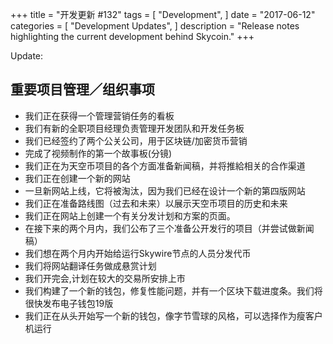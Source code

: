 +++
title = "开发更新 #132"
tags = [
    "Development",
]
date = "2017-06-12"
categories = [
    "Development Updates",
]
description = "Release notes highlighting the current development behind Skycoin."
+++

Update:

## 重要项目管理／组织事项

- 我们正在获得一个管理营销任务的看板
- 我们有新的全职项目经理负责管理开发团队和开发任务板
- 我们已经签约了两个公关公司，用于区块链/加密货币营销
- 完成了视频制作的第一个故事板(分镜)
- 我们正在为天空币项目的各个方面准备新闻稿，并将推給相关的合作渠道
- 我们正在创建一个新的网站
- 一旦新网站上线，它将被淘汰，因为我们已经在设计一个新的第四版网站
- 我们正在准备路线图（过去和未来）以展示天空币项目的历史和未来
- 我们正在网站上创建一个有关分发计划和方案的页面。
- 在接下来的两个月内，我们公布了三个准备公开发行的项目（并尝试做新闻稿）
- 我们想在两个月内开始给运行Skywire节点的人员分发代币
- 我们将网站翻译任务做成悬赏计划
- 我们开完会,计划在较大的交易所安排上市
- 我们构建了一个新的钱包，修复性能问题，并有一个区块下载进度条。我们将很快发布电子钱包19版
- 我们正在从头开始写一个新的钱包，像字节雪球的风格，可以选择作为瘦客户机运行
